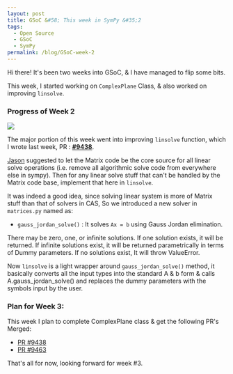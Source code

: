 ```yaml
---
layout: post
title: GSoC &#58; This week in SymPy &#35;2
tags:
  - Open Source
  - GSoC
  - SymPy
permalink: /blog/GSoC-week-2
---
```


Hi there! It's been two weeks into GSoC, & I have managed to flip some bits.

This week, I started working on `ComplexPlane` Class, & also worked on improving `linsolve`.

### **Progress of Week 2** 
<img src="/assets/gsoc/pr.png"> 

The major portion of this week went into improving `linsolve` function, which I wrote last week, 
PR : **[#9438](https://github.com/sympy/sympy/pull/9438)**.

[Jason](http://www.github.com/moorepants) suggested to let the Matrix code be the core source for all linear solve operations (i.e. remove all algorithmic solve code from everywhere else in sympy). Then for any linear solve stuff that can't be handled by the Matrix code base, implement that here in `linsolve`.

It was indeed a good idea, since solving linear system is more of Matrix stuff than that of solvers in CAS, So we introduced a new solver in `matrices.py` named as:

* `gauss_jordan_solve()` : It solves `Ax = b` using Gauss Jordan elimination.

There may be zero, one, or infinite solutions.  If one solution
exists, it will be returned. If infinite solutions exist, it will
be returned parametrically in terms of Dummy parameters. If no solutions exist, It will throw
ValueError.

Now `linsolve` is a light wrapper around `gauss_jordan_solve()` method, it basically converts all the input types into the standard A & b form & calls A.gauss_jordan_solve() and replaces the dummy parameters with the symbols input by the user.

### Plan for Week 3:
This week I plan to complete ComplexPlane class & get the following PR's Merged:

* [PR #9438](https://github.com/sympy/sympy/pull/9438)
* [PR #9463](https://github.com/sympy/sympy/pull/9463)

That's all for now, looking forward for week #3.
